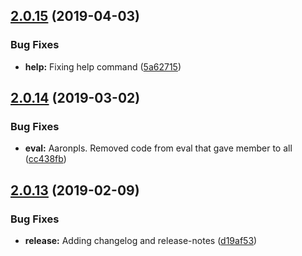 ## [2.0.15](https://github.com/DiscordHotline/core-plugin/compare/v2.0.14...v2.0.15) (2019-04-03)


### Bug Fixes

* **help:** Fixing help command ([5a62715](https://github.com/DiscordHotline/core-plugin/commit/5a62715))

## [2.0.14](https://github.com/DiscordHotline/core-plugin/compare/v2.0.13...v2.0.14) (2019-03-02)


### Bug Fixes

* **eval:** Aaronpls. Removed code from eval that gave member to all ([cc438fb](https://github.com/DiscordHotline/core-plugin/commit/cc438fb))

## [2.0.13](https://github.com/DiscordHotline/core-plugin/compare/v2.0.12...v2.0.13) (2019-02-09)


### Bug Fixes

* **release:** Adding changelog and release-notes ([d19af53](https://github.com/DiscordHotline/core-plugin/commit/d19af53))
